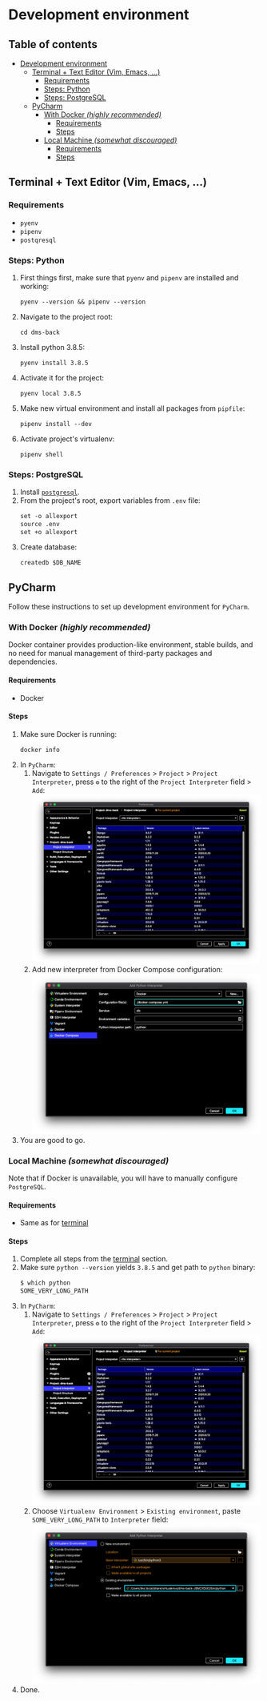 # Development environment

## Table of contents

- [Development environment](#development-environment)
  - [Terminal + Text Editor (Vim, Emacs, ...)](#terminal--text-editor-vim-emacs-)
      - [Requirements](#requirements-0)
      - [Steps: Python](#steps-python)
      - [Steps: PostgreSQL](#steps-postgresql)
  - [PyCharm](#pycharm)
    - [With Docker _(highly recommended)_](#with-docker-highly-recommended)
      - [Requirements](#requirements-1)
      - [Steps](#steps-0)
    - [Local Machine _(somewhat discouraged)_](#local-machine-somewhat-discouraged)
      - [Requirements](#requirements-2)
      - [Steps](#steps-1)

## Terminal + Text Editor (Vim, Emacs, ...)

### Requirements

* `pyenv`
* `pipenv`
* `postqresql`

### Steps: Python

1. First things first, make sure that `pyenv` and `pipenv` are installed and working:
   ```shell script
   pyenv --version && pipenv --version
   ```
1. Navigate to the project root:
   ```shell script
   cd dms-back
   ```
1. Install python 3.8.5:
   ```shell script
   pyenv install 3.8.5
   ```
1. Activate it for the project:
   ```shell script
   pyenv local 3.8.5
   ```
1. Make new virtual environment and install all packages from `pipfile`:
   ```shell script
   pipenv install --dev
   ```
1. Activate project's virtualenv:
   ```shell script
   pipenv shell
   ```

### Steps: PostgreSQL

1. Install [`postgresql`](https://www.postgresql.org/download/).
1. From the project's root, export variables from `.env` file:
   ```shell script
   set -o allexport
   source .env
   set +o allexport
   ```
1. Create database:
   ```shell script
   createdb $DB_NAME
   ```

## PyCharm

Follow these instructions to set up development environment for `PyCharm`.

### With Docker _(highly recommended)_

Docker container provides production-like environment, stable builds,
and no need for manual management of third-party packages and dependencies.

#### Requirements

* Docker

#### Steps

1. Make sure Docker is running:
   ```shell script
   docker info
   ```
1. In `PyCharm`:
   1. Navigate to `Settings / Preferences` > `Project` > `Project Interpreter`,
      press `⚙` to the right of the `Project Interpreter` field > `Add`:
      ![project-interpreter](images/project-interpreter.png)
   2. Add new interpreter from Docker Compose configuration:
      ![add-docker-interpreter](images/add-docker-interpreter.png)
1. You are good to go.

### Local Machine _(somewhat discouraged)_

Note that if Docker is unavailable, you will have to manually configure `PostgreSQL`.

#### Requirements

* Same as for [terminal](#terminal--text-editor-vim-emacs-)

#### Steps

1. Complete all steps from the [terminal](#terminal--text-editor-vim-emacs-) section.
1. Make sure `python --version` yields `3.8.5` and get path to `python` binary:
   ```shell script
   $ which python
   SOME_VERY_LONG_PATH
   ```
1. In `PyCharm`:
   1. Navigate to `Settings / Preferences` > `Project` > `Project Interpreter`,
      press `⚙` to the right of the `Project Interpreter` field > `Add`:
      ![project-interpreter](images/project-interpreter.png)
   1. Choose `Virtualenv Environment` > `Existing environment`, paste `SOME_VERY_LONG_PATH` to `Interpreter` field: 
      ![add-pipenv-interpreter](images/add-pipenv-interpreter.png)
1. Done.
